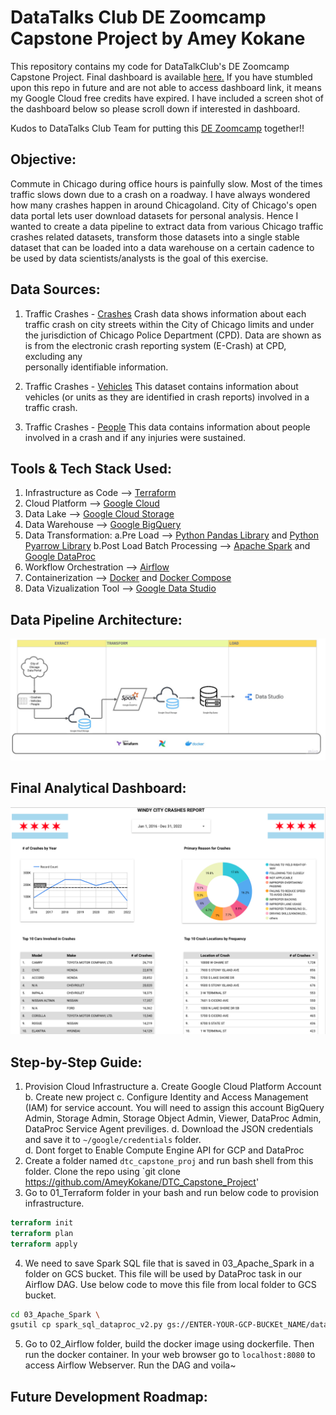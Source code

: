 # DataTalks Club DE Zoomcamp Capstone Project by Amey Kokane

This repository contains my code for DataTalkClub's DE Zoomcamp Capstone Project. Final dashboard is available [here.](https://datastudio.google.com/s/m5F6ay7Yp0k) If you have stumbled upon this repo in future and are not able to access dashboard link, it means my Google Cloud free credits have expired. I have included a screen shot of the dashboard below so please scroll down if interested in dashboard.

Kudos to DataTalks Club Team for putting this [DE Zoomcamp](https://github.com/DataTalksClub/data-engineering-zoomcamp) together!! 

## Objective:
Commute in Chicago during office hours is painfully slow. Most of the times traffic slows down due to a crash on a roadway. I have always wondered how many crashes happen in around Chicagoland. City of Chicago's open data portal lets user download datasets for personal analysis.
Hence I wanted to create a data pipeline to extract data from various Chicago traffic crashes related datasets, transform those datasets into a single stable dataset that can be loaded into a data warehouse on a certain cadence to be used by data scientists/analysts is the goal of this exercise.

## Data Sources:
1. Traffic Crashes - [Crashes](https://data.cityofchicago.org/Transportation/Traffic-Crashes-Crashes/85ca-t3if)
  Crash data shows information about each traffic crash on city streets within the City of Chicago limits and under the jurisdiction
  of Chicago Police Department (CPD). Data are shown as is from the electronic crash reporting system (E-Crash) at CPD, excluding any  
  personally identifiable information.
  
2. Traffic Crashes - [Vehicles](https://data.cityofchicago.org/Transportation/Traffic-Crashes-Vehicles/68nd-jvt3)
  This dataset contains information about vehicles (or units as they are identified in crash reports) involved in a traffic crash.
  
3. Traffic Crashes - [People](https://data.cityofchicago.org/Transportation/Traffic-Crashes-People/u6pd-qa9d)
  This data contains information about people involved in a crash and if any injuries were sustained.

## Tools & Tech Stack Used:
1. Infrastructure as Code --> [Terraform](https://www.terraform.io)
2. Cloud Platform --> [Google Cloud](https://cloud.google.com)
3. Data Lake --> [Google Cloud Storage](https://cloud.google.com/storage/)
4. Data Warehouse --> [Google BigQuery](https://cloud.google.com/bigquery)
5. Data Transformation:
  a.Pre Load --> [Python Pandas Library](https://pandas.pydata.org) and [Python Pyarrow Library](https://arrow.apache.org/docs/python/index.html)
  b.Post Load Batch Processing --> [Apache Spark](https://spark.apache.org) and [Google DataProc](https://cloud.google.com/dataproc)
6. Workflow Orchestration --> [Airflow](https://airflow.apache.org)
7. Containerization --> [Docker](https://www.docker.com) and [Docker Compose](https://docs.docker.com/compose/)
8. Data Vizualization Tool --> [Google Data Studio](https://datastudio.google.com/)

## Data Pipeline Architecture:
![alt text](https://github.com/AmeyKokane/DTC_Capstone_Project/blob/main/00_Images/data_pipeline_workflow.jpg "Data Pipeline Architecture")


## Final Analytical Dashboard:
![alt text](https://github.com/AmeyKokane/DTC_Capstone_Project/blob/main/00_Images/Dashboard_fin_img.png "Dashboard")


## Step-by-Step Guide:
1. Provision Cloud Infrastructure
  a. Create Google Cloud Platform Account
  b. Create new project 
  c. Configure Identity and Access Management (IAM) for service account. You will need to assign this account BigQuery Admin, Storage
  Admin, Storage Object Admin, Viewer, DataProc Admin, DataProc Service Agent previliges.
  d. Download the JSON credentials and save it to `~/google/credentials` folder.  
  d. Dont forget to Enable Compute Engine API for GCP and DataProc
2. Create a folder named `dtc_capstone_proj` and run bash shell from this folder. Clone the repo using `git clone https://github.com/AmeyKokane/DTC_Capstone_Project'
3. Go to 01_Terraform folder in your bash and run below code to provision infrastructure.

```terraform 
terraform init
terraform plan
terraform apply
```
4. We need to save Spark SQL file that is saved in 03_Apache_Spark in a folder on GCS bucket. This file will be used by DataProc task in our Airflow DAG. Use below code to move this file from local folder to GCS bucket.
```bash
cd 03_Apache_Spark \
gsutil cp spark_sql_dataproc_v2.py gs://ENTER-YOUR-GCP-BUCKEt_NAME/dataproc/spark_sql_dataproc_v3.py
```
5. Go to 02_Airflow folder, build the docker image using dockerfile. Then run the docker container. In your web browser go to `localhost:8080` to access Airflow Webserver. Run the DAG and voila~

## Future Development Roadmap:


